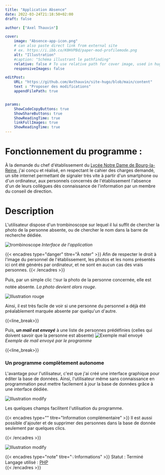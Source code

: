 ```yaml
---
title: "Application Absence"
date: 2022-03-24T21:18:50+02:00
draft: false

author: ["Axel Thauvin"]

cover:
    image: "Absence-app-icon.png"
    # can also paste direct link from external site
    # ex. https://i.ibb.co/K0HVPBd/paper-mod-profilemode.png
    alt: "Illustration"
    #caption: "Schéma illustrant le pathfinding"
    relative: false # To use relative path for cover image, used in hugo Page-bundles
    responsiveImages: false

editPost:
    URL: "https://github.com/Axthauvin/site-hugo/blob/main/content"
    text : "Proposer des modifications"
    appendFilePath: true


params:
    ShowCodeCopyButtons: true
    ShowShareButtons: true
    ShowReadingTime: true
    linkFullImages: true
    ShowReadingTime: true
---
```



# Fonctionnement du programme :

À la demande du chef  d'établissement du [Lycée Notre Dame de Bourg-la-Reine](http://www.indblr.asso.fr/), j'ai conçu et réalisé, en respectant  le cahier des charges demandé, un site internet permettant de signaler très vite à partir d'un smartphone ou d'un ordinateur, aux personnels concernés de l'établissement l'absence d'un de leurs collègues dès connaissance de l'information par un membre du conseil de direction.


# Description 
L'utilisateur dispose d'un trombinoscope sur lequel il lui suffit de chercher la photo de la personne absente, ou de chercher le nom dans la barre de recherche dédiée.

![trombinoscope](/trombinoscope.png)
*Interface de l'application*

{{< encadres type="danger" titre="À noter" >}}
 Afin de respecter le droit à l'image du personnel de l'établissement, les photos et les noms présentés ici ont été générés par ordinateur, et ne sont en aucun cas des vrais personnes.
{{< /encadres >}}




Puis, par un simple clic 🖱️sur la photo de la personne concernée, elle est notée absente. *La photo devient alors rouge*. 

![Illustration rouge](/Capture-2.png)

Ainsi, il est très facile de voir si une personne du personnel a déjà été préalablement marquée absente par quelqu'un d'autre. 

{{<line_break>}}

Puis, ***un mail est envoyé*** à une liste de personnes prédéfinies (celles qui doivent savoir que la personne est absente)
![Exemple mail envoyé](/Absence-Email.png)
*Exemple de mail envoyé par le programme*

{{<line_break>}}

### Un programme complètement autonome

L'avantage pour l'utilisateur, c'est que j'ai créé une interface graphique pour éditer la base de données. Ainsi, l'utilisateur même sans connaissance en programmation peut mettre facilement à jour la base de données grâce à une interface dédiée.


![Illustration modify](/modify-absence.png)

Les quelques champs facilitent l'utilisation du programme.

{{< encadres type="" titre="Information complémentaire" >}}
  Il est aussi possible d'ajouter et de supprimer des personnes dans la base de donnée seulement par quelques clics.
  
{{< /encadres >}}

![Illustration modify](/Ajout-absence.png)

{{< encadres type="note" titre="💡Informations" >}}
  Statut : Terminé <br>
  Langage utilisé : <a href="https://www.php.net/">PHP </a> <br>
{{< /encadres >}}



